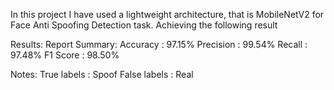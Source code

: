 In this project I have used a lightweight architecture, that is MobileNetV2 for Face Anti Spoofing Detection task. Achieving the following result


Results:
Report Summary:
Accuracy	: 97.15%
Precision	: 99.54%
Recall		: 97.48%
F1 Score	: 98.50%

Notes: 
True labels	: Spoof
False labels	: Real
